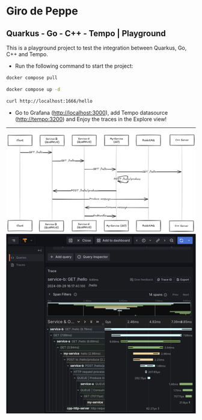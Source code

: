 # Giro de Peppe
## Quarkus - Go - C++ - Tempo | Playground

This is a playground project to test the integration between Quarkus, Go, C++ and Tempo.

- Run the following command to start the project:

```bash
docker compose pull
```

```bash
docker compose up -d
```

```bash
curl http://localhost:1666/hello
```

- Go to Grafana ([http://localhost:3000](http://localhost:3000)), add Tempo datasource ([http://tempo:3200](http://tempo:3200)) and Enjoy the traces in the Explore view!


---


![GiroDePeppe](imgs/giro-de-peppe.png)
![SchermataGrafanaExplore](imgs/Schermata.png)